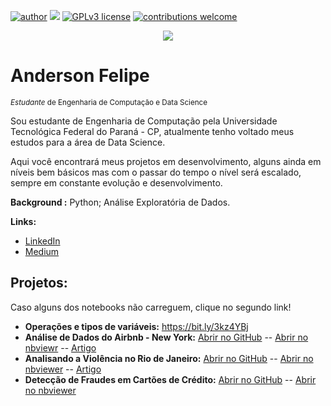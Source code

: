 [![author](https://img.shields.io/badge/author-andersonftdj-red.svg)](https://www.linkedin.com/in/andersonftdj/) [![](https://img.shields.io/badge/python-3.8+-blue.svg)](https://www.python.org/downloads/release/python-365/) [![GPLv3 license](https://img.shields.io/badge/License-GPLv3-blue.svg)](http://perso.crans.org/besson/LICENSE.html) [![contributions welcome](https://img.shields.io/badge/contributions-welcome-brightgreen.svg?style=flat)](https://github.com/carlosfab/data_science/issues)

<p align="center">
  <img src="banner.png" >
</p>

# Anderson Felipe
<sub>*Estudante* de Engenharia de Computação e Data Science</sub>

Sou estudante de Engenharia de Computação pela Universidade Tecnológica Federal do Paraná - CP, atualmente tenho voltado meus estudos para a área de Data Science.

Aqui você encontrará meus projetos em desenvolvimento, alguns ainda em níveis bem básicos mas com o passar do tempo o nível será escalado, sempre em constante evolução e desenvolvimento.


**Background :** Python; Análise Exploratória de Dados.

**Links:**
* [LinkedIn](https://www.linkedin.com/in/andersonftdj/)
* [Medium](https://andersonftdj.medium.com/)



## Projetos:

Caso alguns dos notebooks não carreguem, clique no segundo link!

* **Operações e tipos de variáveis:**         https://bit.ly/3kz4YBj
* **Análise de Dados do Airbnb - New York:**  [Abrir no GitHub](https://bit.ly/3pD58e7) -- [Abrir no nbviewr](https://nbviewer.jupyter.org/github/andersonftdj/data_science/blob/master/Analisando%20os%20Dados%20do%20Airbnb%20-%20New%20York.ipynb) -- [Artigo](https://medium.com/@andersonftdj/an%C3%A1lise-explorat%C3%B3ria-de-dados-do-airbnb-da-cidade-de-new-york-4d991fe3816c)
* **Analisando a Violência no Rio de Janeiro:** [Abrir no GitHub](https://colab.research.google.com/drive/1ggefMDZlhiSMhosuZXCt_QyD9vrmHIaT?authuser=1#scrollTo=SpopYOdG-KAo) -- [Abrir no nbviewer](https://nbviewer.jupyter.org/github/andersonftdj/data_science/blob/master/Analisando_a_Viol%C3%AAncia_no_Rio_de_Janeiro.ipynb) -- [Artigo](https://andersonftdj.medium.com/analisando-a-viol%C3%AAncia-no-rio-de-janeiro-c84eb243a7e9)
* **Detecção de Fraudes em Cartões de Crédito:** [Abrir no GitHub](https://github.com/andersonftdj/data_science/blob/master/PROJETO_Detec%C3%A7%C3%A3o_de_Fraudes_em_Cart%C3%B5es_de_Cr%C3%A9dito.ipynb) -- [Abrir no nbviewer](https://nbviewer.jupyter.org/github/andersonftdj/data_science/blob/master/PROJETO_Detec%C3%A7%C3%A3o_de_Fraudes_em_Cart%C3%B5es_de_Cr%C3%A9dito.ipynb)
